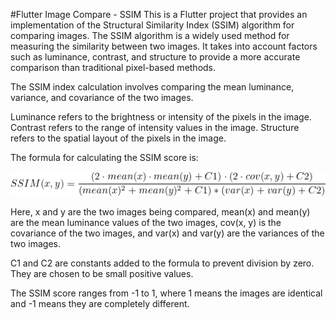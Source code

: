 #Flutter Image Compare - SSIM
This is a Flutter project that provides an implementation of the Structural Similarity Index (SSIM) algorithm for comparing images. The SSIM algorithm is a widely used method for measuring the similarity between two images. It takes into account factors such as luminance, contrast, and structure to provide a more accurate comparison than traditional pixel-based methods.

The SSIM index calculation involves comparing the mean luminance, variance, and covariance of the two images.

Luminance refers to the brightness or intensity of the pixels in the image. Contrast refers to the range of intensity values in the image. Structure refers to the spatial layout of the pixels in the image.

The formula for calculating the SSIM score is:

<img src="SSIM.png" alt="SSIM formula"/>

Here, x and y are the two images being compared, mean(x) and mean(y) are the mean luminance values of the two images, cov(x, y) is the covariance of the two images, and var(x) and var(y) are the variances of the two images.

C1 and C2 are constants added to the formula to prevent division by zero. They are chosen to be small positive values.

The SSIM score ranges from -1 to 1, where 1 means the images are identical and -1 means they are completely different.
